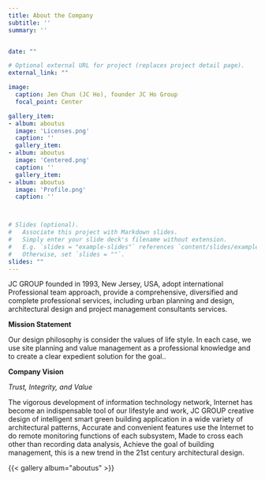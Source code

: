 ```yaml
---
title: About the Company
subtitle: ''
summary: ''


date: ""

# Optional external URL for project (replaces project detail page).
external_link: ""

image:
  caption: Jen Chun (JC Ho), founder JC Ho Group
  focal_point: Center

gallery_item: 
- album: aboutus
  image: 'Licenses.png'
  caption: ''
  gallery_item: 
- album: aboutus
  image: 'Centered.png'
  caption: ''
  gallery_item: 
- album: aboutus
  image: 'Profile.png'
  caption: ''



# Slides (optional).
#   Associate this project with Markdown slides.
#   Simply enter your slide deck's filename without extension.
#   E.g. `slides = "example-slides"` references `content/slides/example-slides.md`.
#   Otherwise, set `slides = ""`.
slides: ""
---
```


JC GROUP founded in 1993, New Jersey, USA, adopt international Professional team approach,  provide a comprehensive, diversified and complete professional services, including urban planning and design, architectural design and project management consultants services.

**Mission Statement**

Our design philosophy is consider the values of life style. In each case, we use site planning and value management as a professional knowledge and to create a clear expedient solution for the goal.. 

  
**Company Vision**

_Trust, Integrity, and Value_

The vigorous development of information technology network, Internet has become an indispensable tool of our lifestyle and work, 
 JC GROUP  creative design of intelligent smart green building application in a wide variety of architectural patterns, Accurate and convenient features use the Internet to do remote monitoring functions of each subsystem, Made to cross each other than recording data analysis, Achieve the goal of building management, this is a new trend in the 21st century architectural design.

{{< gallery album="aboutus" >}}

